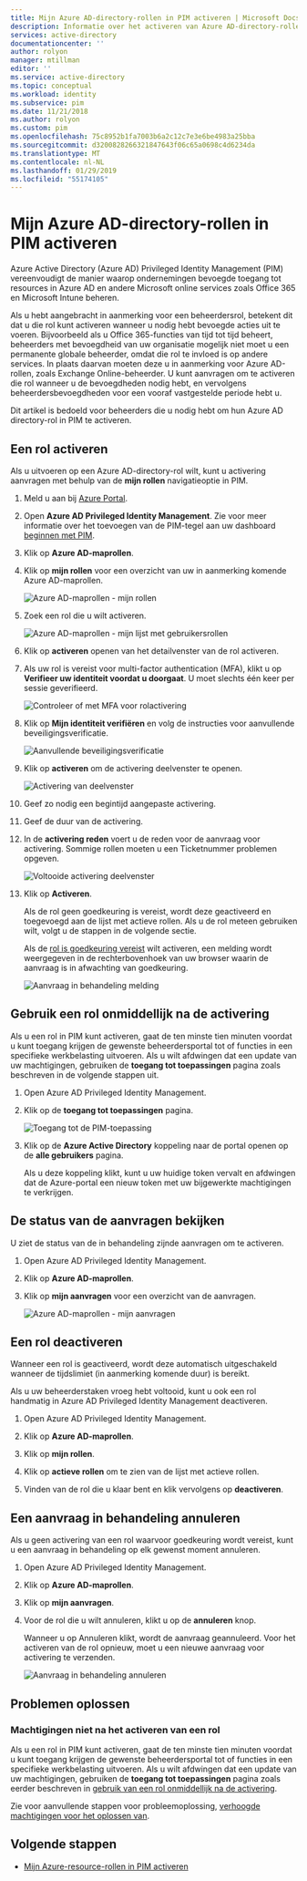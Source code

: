 ```yaml
---
title: Mijn Azure AD-directory-rollen in PIM activeren | Microsoft Docs
description: Informatie over het activeren van Azure AD-directory-rollen in Azure AD Privileged Identity Management (PIM).
services: active-directory
documentationcenter: ''
author: rolyon
manager: mtillman
editor: ''
ms.service: active-directory
ms.topic: conceptual
ms.workload: identity
ms.subservice: pim
ms.date: 11/21/2018
ms.author: rolyon
ms.custom: pim
ms.openlocfilehash: 75c8952b1fa7003b6a2c12c7e3e6be4983a25bba
ms.sourcegitcommit: d3200828266321847643f06c65a0698c4d6234da
ms.translationtype: MT
ms.contentlocale: nl-NL
ms.lasthandoff: 01/29/2019
ms.locfileid: "55174105"
---
```

# <a name="activate-my-azure-ad-directory-roles-in-pim"></a>Mijn Azure AD-directory-rollen in PIM activeren

Azure Active Directory (Azure AD) Privileged Identity Management (PIM) vereenvoudigt de manier waarop ondernemingen bevoegde toegang tot resources in Azure AD en andere Microsoft online services zoals Office 365 en Microsoft Intune beheren.  

Als u hebt aangebracht in aanmerking voor een beheerdersrol, betekent dit dat u die rol kunt activeren wanneer u nodig hebt bevoegde acties uit te voeren. Bijvoorbeeld als u Office 365-functies van tijd tot tijd beheert, beheerders met bevoegdheid van uw organisatie mogelijk niet moet u een permanente globale beheerder, omdat die rol te invloed is op andere services. In plaats daarvan moeten deze u in aanmerking voor Azure AD-rollen, zoals Exchange Online-beheerder. U kunt aanvragen om te activeren die rol wanneer u de bevoegdheden nodig hebt, en vervolgens beheerdersbevoegdheden voor een vooraf vastgestelde periode hebt u.

Dit artikel is bedoeld voor beheerders die u nodig hebt om hun Azure AD directory-rol in PIM te activeren.

## <a name="activate-a-role"></a>Een rol activeren

Als u uitvoeren op een Azure AD-directory-rol wilt, kunt u activering aanvragen met behulp van de **mijn rollen** navigatieoptie in PIM.

1. Meld u aan bij [Azure Portal](https://portal.azure.com/).

1. Open **Azure AD Privileged Identity Management**. Zie voor meer informatie over het toevoegen van de PIM-tegel aan uw dashboard [beginnen met PIM](pim-getting-started.md).

1. Klik op **Azure AD-maprollen**.

1. Klik op **mijn rollen** voor een overzicht van uw in aanmerking komende Azure AD-maprollen.

    ![Azure AD-maprollen - mijn rollen](./media/pim-how-to-activate-role/directory-roles-my-roles.png)

1. Zoek een rol die u wilt activeren.

    ![Azure AD-maprollen - mijn lijst met gebruikersrollen](./media/pim-how-to-activate-role/directory-roles-my-roles-activate.png)

1. Klik op **activeren** openen van het detailvenster van de rol activeren.

1. Als uw rol is vereist voor multi-factor authentication (MFA), klikt u op **Verifieer uw identiteit voordat u doorgaat**. U moet slechts één keer per sessie geverifieerd.

    ![Controleer of met MFA voor rolactivering](./media/pim-how-to-activate-role/directory-roles-my-roles-mfa.png)

1. Klik op **Mijn identiteit verifiëren** en volg de instructies voor aanvullende beveiligingsverificatie.

    ![Aanvullende beveiligingsverificatie](./media/pim-how-to-activate-role/additional-security-verification.png)

1. Klik op **activeren** om de activering deelvenster te openen.

    ![Activering van deelvenster](./media/pim-how-to-activate-role/directory-roles-activate.png)

1. Geef zo nodig een begintijd aangepaste activering.

1. Geef de duur van de activering.

1. In de **activering reden** voert u de reden voor de aanvraag voor activering. Sommige rollen moeten u een Ticketnummer problemen opgeven.

    ![Voltooide activering deelvenster](./media/pim-how-to-activate-role/directory-roles-activation-pane.png)

1. Klik op **Activeren**.

    Als de rol geen goedkeuring is vereist, wordt deze geactiveerd en toegevoegd aan de lijst met actieve rollen. Als u de rol meteen gebruiken wilt, volgt u de stappen in de volgende sectie.

    Als de [rol is goedkeuring vereist](./azure-ad-pim-approval-workflow.md) wilt activeren, een melding wordt weergegeven in de rechterbovenhoek van uw browser waarin de aanvraag is in afwachting van goedkeuring.

    ![Aanvraag in behandeling melding](./media/pim-how-to-activate-role/directory-roles-activate-notification.png)

## <a name="use-a-role-immediately-after-activation"></a>Gebruik een rol onmiddellijk na de activering

Als u een rol in PIM kunt activeren, gaat de ten minste tien minuten voordat u kunt toegang krijgen de gewenste beheerdersportal tot of functies in een specifieke werkbelasting uitvoeren. Als u wilt afdwingen dat een update van uw machtigingen, gebruiken de **toegang tot toepassingen** pagina zoals beschreven in de volgende stappen uit.

1. Open Azure AD Privileged Identity Management.

1. Klik op de **toegang tot toepassingen** pagina.

    ![Toegang tot de PIM-toepassing](./media/pim-how-to-activate-role/pim-application-access.png)

1. Klik op de **Azure Active Directory** koppeling naar de portal openen op de **alle gebruikers** pagina.

    Als u deze koppeling klikt, kunt u uw huidige token vervalt en afdwingen dat de Azure-portal een nieuw token met uw bijgewerkte machtigingen te verkrijgen.

## <a name="view-the-status-of-your-requests"></a>De status van de aanvragen bekijken

U ziet de status van de in behandeling zijnde aanvragen om te activeren.

1. Open Azure AD Privileged Identity Management.

1. Klik op **Azure AD-maprollen**.

1. Klik op **mijn aanvragen** voor een overzicht van de aanvragen.

    ![Azure AD-maprollen - mijn aanvragen](./media/pim-how-to-activate-role/directory-roles-my-requests.png)

## <a name="deactivate-a-role"></a>Een rol deactiveren

Wanneer een rol is geactiveerd, wordt deze automatisch uitgeschakeld wanneer de tijdslimiet (in aanmerking komende duur) is bereikt.

Als u uw beheerderstaken vroeg hebt voltooid, kunt u ook een rol handmatig in Azure AD Privileged Identity Management deactiveren.

1. Open Azure AD Privileged Identity Management.

1. Klik op **Azure AD-maprollen**.

1. Klik op **mijn rollen**.

1. Klik op **actieve rollen** om te zien van de lijst met actieve rollen.

1. Vinden van de rol die u klaar bent en klik vervolgens op **deactiveren**.

## <a name="cancel-a-pending-request"></a>Een aanvraag in behandeling annuleren

Als u geen activering van een rol waarvoor goedkeuring wordt vereist, kunt u een aanvraag in behandeling op elk gewenst moment annuleren.

1. Open Azure AD Privileged Identity Management.

1. Klik op **Azure AD-maprollen**.

1. Klik op **mijn aanvragen**.

1. Voor de rol die u wilt annuleren, klikt u op de **annuleren** knop.

    Wanneer u op Annuleren klikt, wordt de aanvraag geannuleerd. Voor het activeren van de rol opnieuw, moet u een nieuwe aanvraag voor activering te verzenden.

   ![Aanvraag in behandeling annuleren](./media/pim-how-to-activate-role/directory-role-cancel.png)

## <a name="troubleshoot"></a>Problemen oplossen

### <a name="permissions-not-granted-after-activating-a-role"></a>Machtigingen niet na het activeren van een rol

Als u een rol in PIM kunt activeren, gaat de ten minste tien minuten voordat u kunt toegang krijgen de gewenste beheerdersportal tot of functies in een specifieke werkbelasting uitvoeren. Als u wilt afdwingen dat een update van uw machtigingen, gebruiken de **toegang tot toepassingen** pagina zoals eerder beschreven in [gebruik van een rol onmiddellijk na de activering](#use-a-role-immediately-after-activation).

Zie voor aanvullende stappen voor probleemoplossing, [verhoogde machtigingen voor het oplossen van](https://social.technet.microsoft.com/wiki/contents/articles/37568.troubleshooting-elevated-permissions-with-azure-ad-privileged-identity-management.aspx).

## <a name="next-steps"></a>Volgende stappen

- [Mijn Azure-resource-rollen in PIM activeren](pim-resource-roles-activate-your-roles.md)
